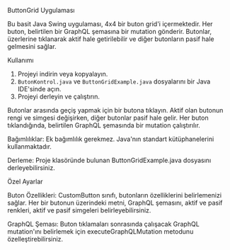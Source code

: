 
ButtonGrid Uygulaması

Bu basit Java Swing uygulaması, 4x4 bir buton grid'i içermektedir. Her buton, belirtilen bir GraphQL şemasına bir mutation gönderir. Butonlar, üzerlerine tıklanarak aktif hale getirilebilir ve diğer butonların pasif hale gelmesini sağlar.

Kullanımı

1. Projeyi indirin veya kopyalayın.
2. `ButonKontrol.java` ve `ButtonGridExample.java` dosyalarını bir Java IDE'sinde açın.
3. Projeyi derleyin ve çalıştırın.

Butonlar arasında geçiş yapmak için bir butona tıklayın. Aktif olan butonun rengi ve simgesi değişirken, diğer butonlar pasif hale gelir. Her buton tıklandığında, belirtilen GraphQL şemasında bir mutation çalıştırılır.


Bağımlılıklar: Ek bağımlılık gerekmez. Java'nın standart kütüphanelerini kullanmaktadır.


Derleme: Proje klasöründe bulunan ButtonGridExample.java dosyasını derleyebilirsiniz.


Özel Ayarlar

Buton Özellikleri: CustomButton sınıfı, butonların özelliklerini belirlemenizi sağlar. Her bir butonun üzerindeki metni, GraphQL şemasını, aktif ve pasif renkleri, aktif ve pasif simgeleri belirleyebilirsiniz.

GraphQL Şeması: Buton tıklamaları sonrasında çalışacak GraphQL mutation'ını belirlemek için executeGraphQLMutation metodunu özelleştirebilirsiniz.

